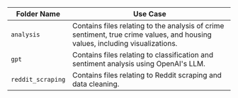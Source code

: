 | **Folder Name**   | **Use Case**                                                                                   |
| ----------------- | ---------------------------------------------------------------------------------------------- |
| `analysis`        | Contains files relating to the analysis of crime sentiment, true crime values, and housing values, including visualizations. |
| `gpt`             | Contains files relating to classification and sentiment analysis using OpenAI's LLM.          |
| `reddit_scraping` | Contains files relating to Reddit scraping and data cleaning.                                  |


